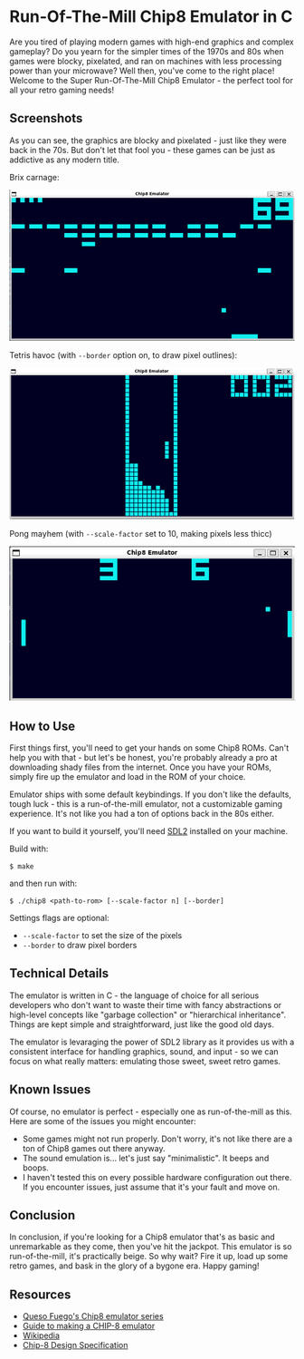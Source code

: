 # Run-Of-The-Mill Chip8 Emulator in C

Are you tired of playing modern games with high-end graphics and complex gameplay? Do you yearn for the simpler times of the 1970s and 80s when games were blocky, pixelated, and ran on machines with less processing power than your microwave? Well then, you've come to the right place! Welcome to the Super Run-Of-The-Mill Chip8 Emulator - the perfect tool for all your retro gaming needs!


## Screenshots

As you can see, the graphics are blocky and pixelated - just like they were back in the 70s. But don't let that fool you - these games can be just as addictive as any modern title.

Brix carnage:

![brix carnage](brix.png)

Tetris havoc (with `--border` option on, to draw pixel outlines):

![tetris pandemonium](tetris.png)
 
Pong mayhem (with `--scale-factor` set to 10, making pixels less thicc)

![pong mayhem](pong.png)


## How to Use

First things first, you'll need to get your hands on some Chip8 ROMs. Can't help you with that - but let's be honest, you're probably already a pro at downloading shady files from the internet. Once you have your ROMs, simply fire up the emulator and load in the ROM of your choice.

Emulator ships with some default keybindings. If you don't like the defaults, tough luck - this is a run-of-the-mill emulator, not a customizable gaming experience. It's not like you had a ton of options back in the 80s either.

If you want to build it yourself, you'll need [SDL2](https://github.com/libsdl-org/SDL) installed on your machine.

Build with: 

```
$ make
```

and then run with:

```
$ ./chip8 <path-to-rom> [--scale-factor n] [--border]
```

Settings flags are optional:
- `--scale-factor` to set the size of the pixels
- `--border` to draw pixel borders 


## Technical Details

The emulator is written in C - the language of choice for all serious developers who don't want to waste their time with fancy abstractions or high-level concepts like "garbage collection" or "hierarchical inheritance". Things are kept simple and straightforward, just like the good old days.

The emulator is levaraging the power of SDL2 library as it provides us with a consistent interface for handling graphics, sound, and input - so we can focus on what really matters: emulating those sweet, sweet retro games.


## Known Issues

Of course, no emulator is perfect - especially one as run-of-the-mill as this. Here are some of the issues you might encounter:

- Some games might not run properly. Don't worry, it's not like there are a ton of Chip8 games out there anyway.
- The sound emulation is... let's just say "minimalistic". It beeps and boops.
- I haven't tested this on every possible hardware configuration out there. If you encounter issues, just assume that it's your fault and move on.


## Conclusion

In conclusion, if you're looking for a Chip8 emulator that's as basic and unremarkable as they come, then you've hit the jackpot. This emulator is so run-of-the-mill, it's practically beige. So why wait? Fire it up, load up some retro games, and bask in the glory of a bygone era. Happy gaming!


## Resources

- [Queso Fuego's Chip8 emulator series](https://www.youtube.com/@QuesoFuego)
- [Guide to making a CHIP-8 emulator](https://tobiasvl.github.io/blog/write-a-chip-8-emulator)
- [Wikipedia](https://en.wikipedia.org/wiki/CHIP-8)
- [Chip-8 Design Specification](https://www.cs.columbia.edu/~sedwards/classes/2016/4840-spring/designs/Chip8.pdf)
